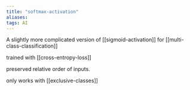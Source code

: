 ```yaml
---
title: "softmax-activation"
aliases: 
tags: AI
---
```


A slightly more complicated version of [[sigmoid-activation]] for [[multi-class-classification]]
 
trained with [[cross-entropy-loss]]

preserved relative order of inputs. 

only works with [[exclusive-classes]]